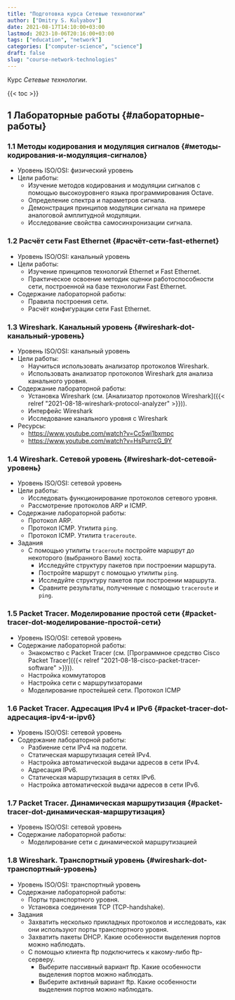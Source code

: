 ```yaml
---
title: "Подготовка курса Сетевые технологии"
author: ["Dmitry S. Kulyabov"]
date: 2021-08-17T14:10:00+03:00
lastmod: 2023-10-06T20:16:00+03:00
tags: ["education", "network"]
categories: ["computer-science", "science"]
draft: false
slug: "course-network-technologies"
---
```


Курс _Сетевые технологии_.

<!--more-->

{{< toc >}}


## <span class="section-num">1</span> Лабораторные работы {#лабораторные-работы}


### <span class="section-num">1.1</span> Методы кодирования и модуляция сигналов {#методы-кодирования-и-модуляция-сигналов}

-   Уровень ISO/OSI: физический уровень
-   Цели работы:
    -   Изучение методов кодирования и модуляции сигналов с помощью высокоуровнего языка программирования Octave.
    -   Определение спектра и параметров сигнала.
    -   Демонстрация принципов модуляции сигнала на примере аналоговой амплитудной модуляции.
    -   Исследование свойства самосинхронизации сигнала.


### <span class="section-num">1.2</span> Расчёт сети Fast Ethernet {#расчёт-сети-fast-ethernet}

-   Уровень ISO/OSI: канальный уровень
-   Цели работы:
    -   Изучение принципов технологий Ethernet и Fast Ethernet.
    -   Практическое освоение методик оценки работоспособности сети, построенной на базе технологии Fast Ethernet.
-   Содержание лабораторной работы:
    -   Правила построения сети.
    -   Расчёт конфигурации сети Fast Ethernet.


### <span class="section-num">1.3</span> Wireshark. Канальный уровень {#wireshark-dot-канальный-уровень}

-   Уровень ISO/OSI: канальный уровень
-   Цели работы:
    -   Научиться использовать анализатор протоколов Wireshark.
    -   Использовать анализатор протоколов Wireshark для анализа канального уровня.
-   Содержание лабораторной работы:
    -   Установка Wireshark (см. [Анализатор протоколов Wireshark]({{< relref "2021-08-18-wireshark-protocol-analyzer" >}})).
    -   Интерфейс Wireshark
    -   Исследование канального уровня с Wireshark
-   Ресурсы:
    -   <https://www.youtube.com/watch?v=Cc5wi1bxmpc>
    -   <https://www.youtube.com/watch?v=HsPurrcG_9Y>


### <span class="section-num">1.4</span> Wireshark. Сетевой уровень {#wireshark-dot-сетевой-уровень}

-   Уровень ISO/OSI: сетевой уровень
-   Цели работы:
    -   Исследовать функционирование протоколов сетевого уровня.
    -   Рассмотрение протоколов ARP и ICMP.
-   Содержание лабораторной работы:
    -   Протокол ARP.
    -   Протокол ICMP. Утилита `ping`.
    -   Протокол ICMP. Утилита `traceroute`.
-   Задания
    -   С помощью утилиты `traceroute` постройте маршрут до некоторого (выбранного Вами) хоста.
        -   Исследуйте структуру пакетов при построении маршрута.
        -   Постройте маршрут с помощью утилиты `ping`.
        -   Исследуйте структуру пакетов при построении маршрута.
        -   Сравните результаты, полученные с помощью `traceroute` и `ping`.


### <span class="section-num">1.5</span> Packet Tracer. Моделирование простой сети {#packet-tracer-dot-моделирование-простой-сети}

-   Уровень ISO/OSI: сетевой уровень
-   Содержание лабораторной работы:
    -   Знакомство с Packet Tracer (см. [Программное средство Cisco Packet Tracer]({{< relref "2021-08-18-cisco-packet-tracer-software" >}})).
    -   Настройка коммутаторов
    -   Настройка сети с маршрутизаторами
    -   Моделирование простейшей сети. Протокол ICMP


### <span class="section-num">1.6</span> Packet Tracer. Адресация IPv4 и IPv6 {#packet-tracer-dot-адресация-ipv4-и-ipv6}

-   Уровень ISO/OSI: сетевой уровень
-   Содержание лабораторной работы:
    -   Разбиение сети IPv4 на подсети.
    -   Статическая маршрутизация сетей IPv4.
    -   Настройка автоматической выдачи адресов в сети IPv4.
    -   Адресация IPv6.
    -   Статическая маршрутизация в сетях IPv6.
    -   Настройка автоматической выдачи адресов в сети IPv6.


### <span class="section-num">1.7</span> Packet Tracer. Динамическая маршрутизация {#packet-tracer-dot-динамическая-маршрутизация}

-   Уровень ISO/OSI: сетевой уровень
-   Содержание лабораторной работы:
    -   Моделирование сети с динамической маршрутизацией


### <span class="section-num">1.8</span> Wireshark. Транспортный уровень {#wireshark-dot-транспортный-уровень}

-   Уровень ISO/OSI: транспортный уровень
-   Содержание лабораторной работы:
    -   Порты транспортного уровня.
    -   Установка соединения TCP (TCP-handshake).
-   Задания
    -   Захватить несколько прикладных протоколов и исследовать, как они используют порты транспортного уровня.
    -   Захватить пакеты DHCP. Какие особенности выделения портов можно наблюдать.
    -   С помощью клиента ftp подключитесь к какому-либо ftp-серверу.
        -   Выберите пассивный вариант ftp. Какие особенности выделения портов можно наблюдать.
        -   Выберите активный вариант ftp. Какие особенности выделения портов можно наблюдать.
